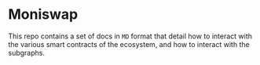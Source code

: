 Moniswap
=====================================================================================================================================================

This repo contains a set of docs in `MD` format that detail how to interact with the various smart contracts of the ecosystem, and how to interact with the subgraphs.


